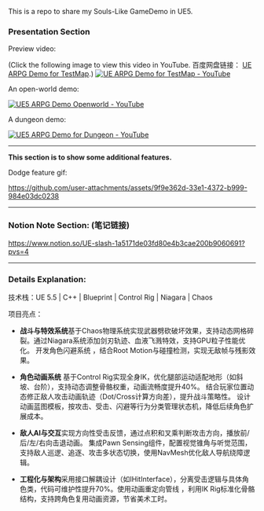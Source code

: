 This is a repo to share my Souls-Like GameDemo in UE5.

### Presentation Section

Preview video:

(Click the following image to view this video in YouTube. 百度网盘链接： [UE ARPG Demo for TestMap](https://pan.baidu.com/s/1D7eyftY-N_tCuY2QeWxKtA?pwd=26nn).)
[![UE ARPG Demo for TestMap - YouTube](https://res.cloudinary.com/marcomontalbano/image/upload/v1748174740/video_to_markdown/images/youtube--0Ce0PA_BQLc-c05b58ac6eb4c4700831b2b3070cd403.jpg)](https://www.youtube.com/watch?v=0Ce0PA_BQLc "UE ARPG Demo for TestMap - YouTube")


An open-world demo:

[![UE5 ARPG Demo Openworld - YouTube](https://res.cloudinary.com/marcomontalbano/image/upload/v1748337346/video_to_markdown/images/youtube--PxqqcdishSU-c05b58ac6eb4c4700831b2b3070cd403.jpg)](https://www.youtube.com/watch?v=PxqqcdishSU "UE5 ARPG Demo Openworld - YouTube")


A dungeon demo:

[![UE5 ARPG Demo for Dungeon - YouTube](https://res.cloudinary.com/marcomontalbano/image/upload/v1748337528/video_to_markdown/images/youtube--ZNWUTsmjQz8-c05b58ac6eb4c4700831b2b3070cd403.jpg)](https://www.youtube.com/watch?v=ZNWUTsmjQz8 "UE5 ARPG Demo for Dungeon - YouTube")


-----
**This section is to show some additional features.**

Dodge feature gif:

https://github.com/user-attachments/assets/9f9e362d-33e1-4372-b999-984e03dc0238


------

### Notion Note Section: (笔记链接)
https://www.notion.so/UE-slash-1a5171de03fd80e4b3cae200b9060691?pvs=4

------

### Details Explanation:

技术栈：UE 5.5 | C++ | Blueprint | Control Rig | Niagara | Chaos

项目亮点：

- **战斗与特效系统**​​ 基于Chaos物理系统​实现武器劈砍破坏效果，支持动态网格碎裂。通过​​Niagara系统​​添加剑刃轨迹、血液飞溅特效，支持GPU粒子性能优化。
开发​​角色闪避系统​​ ，结合Root Motion与碰撞检测，实现无敌帧与残影效果。

- **角色动画系统**​​ 基于​​Control Rig​​实现全身IK​​，优化腿部运动适配地形（如斜坡、台阶），支持动态调整骨骼权重，动画流畅度提升40%。
结合玩家位置动态修正敌人攻击动画轨迹（Dot/Cross计算方向差），提升战斗策略性。
设计​​动画蓝图模板​​ ，按攻击、受击、闪避等行为分类管理状态机，降低后续角色扩展成本。

- **敌人AI与交互**​​ 实现​​方向性受击反馈​​，通过点积和叉乘判断攻击方向，播放前/后/左/右向击退动画。
集成​Pawn Sensing组件​​，配置视觉锥角与听觉范围，支持敌人巡逻、追逐、攻击多状态切换，使用NavMesh优化敌人导航绕障逻辑。

- **工程化与架构**​​ 采用​​接口解耦设计​​（如IHitInterface），分离受击逻辑与具体角色类，代码可维护性提升70%。
​​使用动画重定向管线​​ ，利用IK Rig标准化骨骼结构，支持跨角色复用动画资源，节省美术工时。
